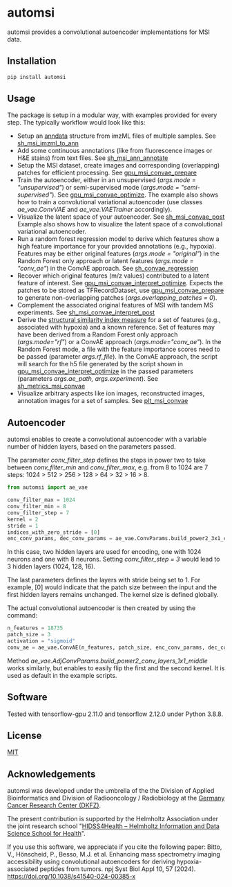 # automsi

automsi provides a convolutional autoencoder implementations for MSI data. 


## Installation

```bash
pip install automsi
```

## Usage

The package is setup in a modular way, with examples provided for every step. The typically workflow would look like this:

- Setup an [anndata](https://anndata.readthedocs.io/en/latest/) structure from imzML files of multiple samples. See [sh_msi_imzml_to_ann](examples/sh_msi_imzml_to_ann.py)
- Add some continuous annotations (like from fluorescence images or H\&E stains) from text files. See [sh_msi_ann_annotate](examples/sh_msi_ann_annotate.py)
- Setup the MSI dataset, create images and corresponding (overlapping) patches for efficient processing. See [gpu_msi_convae_prepare](examples/gpu_msi_convae_prepare.py) 
- Train the autoencoder, either in an unsupervised (*args.mode = "unsupervised"*) or semi-supervised mode (*args.mode = "semi-supervised"*). See [gpu_msi_convae_optimize](examples/gpu_msi_convae_optimize.py). The example also shows how to train a convolutional variational autoencoder (use classes *ae_vae.ConvVAE* and *ae_vae.VAETrainer* accordingly).
- Visualize the latent space of your autoencoder. See [sh_msi_convae_post](examples/sh_msi_convae_post.py) Example also shows how to visualize the latent space of a convolutional variational autoencoder.
- Run a random forest regression model to derive which features show a high feature importance for your provided annotations (e.g., hypoxia). Features may be either original features (*args.mode = "original"*) in the Random Forest only approach or latent features (*args.mode = "conv_ae"*) in the ConvAE approach.
See [sh_convae_regression](examples/sh_convae_regression.py)
- Recover which original features (m/z values) contributed to a latent feature of interest. See [gpu_msi_convae_interpret_optimize](examples/gpu_msi_convae_interpret_optimize.py). Expects the patches to be stored as TFRecordDataset, use [gpu_msi_convae_prepare](examples/gpu_msi_convae_prepare.py) to generate non-overlapping patches (*args.overlapping_patches = 0*). 
- Complement the associated original features of MSI with tandem MS experiments. See [sh_msi_convae_interpret_post](examples/sh_msi_convae_interpret_post.py)
- Derive the [structural similarity index measure](https://en.wikipedia.org/wiki/Structural_similarity/) for a set of features (e.g., associated with hypoxia) and a known reference. Set of features may have been derived from a Random Forest only approach (*args.mode="rf"*) or a ConvAE approach (*args.mode="conv_ae"*). In the Random Forest mode, a file with the feature importance scores need to be passed (parameter *args.rf_file*). In the ConvAE approach, the script will search for the h5 file generated by the script shown in [gpu_msi_convae_interpret_optimize](examples/gpu_msi_convae_interpret_optimize.py) in the passed parameters (parameters *args.ae_path, args.experiment*). See [sh_metrics_msi_convae](examples/sh_metrics_msi_convae.py)
- Visualize arbitrary aspects like ion images, reconstructed images, annotation images for a set of samples. See [plt_msi_convae](examples/plt_msi_convae.py)


## Autoencoder

automsi enables to create a convolutional autoencoder with a variable number of hidden layers, based on the parameters passed.

The parameter *conv_filter_step* defines the steps in power two to take between *conv_filter_min* and *conv_filter_max*, e.g. from 8 to 1024 are 7 steps: 1024 > 512 > 256 > 128 > 64 > 32 > 16 > 8.

```python
from automsi import ae_vae

conv_filter_max = 1024
conv_filter_min = 8
conv_filter_step = 7
kernel = 2
stride = 1
indices_with_zero_stride = [0]
enc_conv_params, dec_conv_params = ae_vae.ConvParams.build_power2_3x1_conv_layers(conv_filter_max, conv_filter_min, conv_filter_step, kernel, stride, indices_with_zero_stride
```


In this case, two hidden layers are used for encoding, one with 1024 neurons and one with 8 neurons. Setting *conv_filter_step = 3* would lead to 3 hidden layers (1024, 128, 16).

The last parameters defines the layers with stride being set to 1. For example, [0] would indicate that the patch size between the input and the first hidden layers remains unchanged. The kernel size is defined globally. 


The actual convolutional autoencoder is then created by using the command:


```python
n_features = 18735
patch_size = 3
activation = "sigmoid"
conv_ae = ae_vae.ConvAE(n_features, patch_size, enc_conv_params, dec_conv_params, activation).build() 
```


Method *ae_vae.AdjConvParams.build_power2_conv_layers_1x1_middle* works similarly, but enables to easily flip the first and the second kernel. It is used as default in the example scripts.

## Software
Tested with tensorflow-gpu 2.11.0 and tensorflow 2.12.0 under Python 3.8.8.


## License

[MIT](https://choosealicense.com/licenses/mit/)


## Acknowledgements
automsi was developed under the umbrella of the the Division of Applied Bioinformatics and Division of Radiooncology / Radiobiology at the [Germany Cancer Research Center (DKFZ)](https://www.dkfz.de).

The present contribution is supported by the Helmholtz Association under the joint research school "[HIDSS4Health – Helmholtz Information and Data Science School for Health](https://www.hidss4health.de/)".


If you use this software, we appreciate if you cite the following paper:
Bitto, V., Hönscheid, P., Besso, M.J. et al. Enhancing mass spectrometry imaging accessibility using convolutional autoencoders for deriving hypoxia-associated peptides from tumors. npj Syst Biol Appl 10, 57 (2024). https://doi.org/10.1038/s41540-024-00385-x
